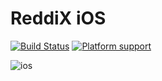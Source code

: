# ReddiX iOS

[![Build Status](https://travis-ci.org/jjgp/ReddiX-iOS.svg?branch=master)](https://api.travis-ci.org/jjgp/ReddiX-iOS.svg)
[![Platform support](https://img.shields.io/badge/platform-ios-lightgrey.svg?style=flat-square)](https://img.shields.io/badge/platform-ios-lightgrey.svg?style=flat-square)

![ios](ios.gif)
